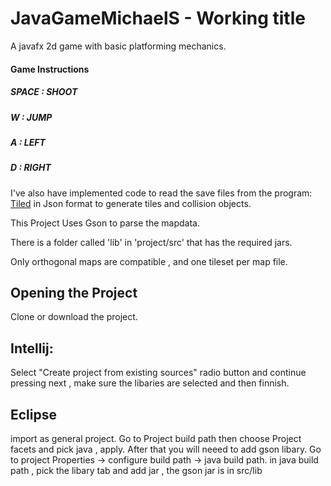 # JavaGameMichaelS - Working title

A javafx 2d game with basic platforming mechanics.

#### **Game Instructions**

##### **SPACE : SHOOT**

##### **W :   JUMP**

##### **A :   LEFT**

##### **D :   RIGHT**

I've also have implemented code to read the save files from the program:  
[Tiled](http://www.mapeditor.org/ "Tiled Map Editor")
in Json format to generate tiles and collision objects.

This Project Uses Gson to parse the mapdata.

There is a folder called 'lib' in 'project/src' that has the required jars.

Only orthogonal maps are compatible , and one tileset per map file.

## **Opening the Project**

Clone or download the project.

## Intellij:

Select "Create project from existing sources" radio button and continue pressing next , make sure the libaries are selected and then finnish.

## Eclipse
import as general project.
Go to Project build path then choose Project facets and pick java , apply.
After that you will neeed to add gson libary.
Go to project Properties -> configure build path -> java build path.
in java build path , pick the libary tab and add jar , the gson jar is in src/lib

